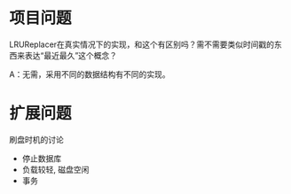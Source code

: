 # 项目问题

LRUReplacer在真实情况下的实现，和这个有区别吗？需不需要类似时间戳的东西来表达“最近最久”这个概念？

A：无需，采用不同的数据结构有不同的实现。

# 扩展问题

刷盘时机的讨论

- 停止数据库
- 负载较轻, 磁盘空闲
- 事务

